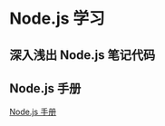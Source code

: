 # Node.js 学习

## 深入浅出 Node.js 笔记代码

## Node.js 手册

[Node.js 手册](https://thevalleyofcode.com/node/#13-nodejs-frameworks-and-tools)
